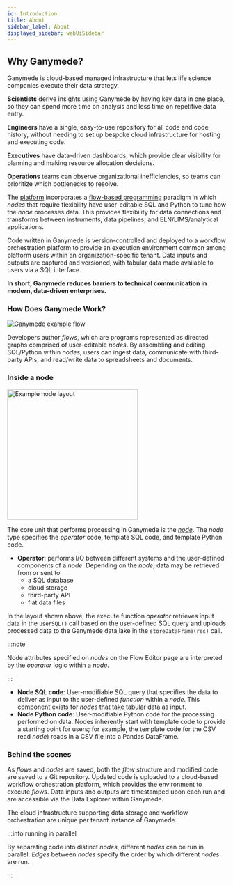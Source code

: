 ```yaml
---
id: Introduction
title: About
sidebar_label: About
displayed_sidebar: webUiSidebar
---
```


## Why Ganymede?

Ganymede is cloud-based managed infrastructure that lets life science companies execute their data strategy.  

**Scientists** derive insights using Ganymede by having key data in one place, so they can spend more time on analysis and less time on repetitive data entry.  

**Engineers** have a single, easy-to-use repository for all code and code history, without needing to set up bespoke cloud infrastructure for hosting and executing code.

**Executives** have data-driven dashboards, which provide clear visibility for planning and making resource allocation decisions.

**Operations** teams can observe organizational inefficiencies, so teams can prioritize which bottlenecks to resolve.

The [platform](https://www.ganymede.bio/#product) incorporates a [flow-based programming](https://en.wikipedia.org/wiki/Flow-based_programming) paradigm in which _nodes_ that require flexibility have user-editable SQL and Python to tune how the _node_ processes data.  This provides flexibility for data connections and transforms between instruments, data pipelines, and ELN/LIMS/analytical applications.  

Code written in Ganymede is version-controlled and deployed to a workflow orchestration platform to provide an execution environment common among platform users within an organization-specific tenant.  Data inputs and outputs are captured and versioned, with tabular data made available to users via a SQL interface.

**In short, Ganymede reduces barriers to technical communication in modern, data-driven enterprises.**

### How Does Ganymede Work?

![Ganymede example flow](https://ganymede-bio.mo.cloudinary.net/apiServer/FlowImage_Annotated_20221216.png)

Developers author _flows_, which are programs represented as directed graphs comprised of user-editable _nodes_.  By assembling and editing SQL/Python within _nodes_, users can ingest data, communicate with third-party APIs, and read/write data to spreadsheets and documents.  

### Inside a node

<img width="300" alt="Example node layout" src="https://ganymede-bio.mo.cloudinary.net/apiServer/Operator_Conceptual_Layout_20230108.png" />

The core unit that performs processing in Ganymede is the [_node_](./nodes/Overview.md).  The _node_ type specifies the _operator_ code, template SQL code, and template Python code.

- **Operator**: performs I/O between different systems and the user-defined components of a _node_.  Depending on the _node_, data may be retrieved from or sent to 
  - a SQL database
  - cloud storage 
  - third-party API 
  - flat data files
  
In the layout shown above, the execute function _operator_ retrieves input data in the `userSQL()` call based on the user-defined SQL query and uploads processed data to the Ganymede data lake in the `storeDataFrame(res)` call.  

:::note

Node attributes specified on _nodes_ on the Flow Editor page are interpreted by the _operator_ logic within a _node_.

:::

- **Node SQL code**: User-modifiable SQL query that specifies the data to deliver as input to the user-defined _function_ within a _node_.  This component exists for _nodes_ that take tabular data as input.
- **Node Python code**: User-modifiable Python code for the processing performed on data.  Nodes inherently start with template code to provide a starting point for users; for example, the template code for the CSV read _node_) reads in a CSV file into a Pandas DataFrame.

### Behind the scenes

As _flows_ and _nodes_ are saved, both the _flow_ structure and modified code are saved to a Git repository.  Updated code is uploaded to a cloud-based workflow orchestration platform, which provides the environment to execute _flows_.  Data inputs and outputs are timestamped upon each run and are accessible via the Data Explorer within Ganymede.

The cloud infrastructure supporting data storage and workflow orchestration are unique per tenant instance of Ganymede.

:::info running in parallel

By separating code into distinct _nodes_, different _nodes_ can be run in parallel.  _Edges_ between _nodes_ specify the order by which different _nodes_ are run.

:::

